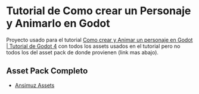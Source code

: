 # Tutorial de Como crear un Personaje y Animarlo en Godot

Proyecto usado para el tutorial [Como crear y Animar un personaje en Godot | Tutorial de Godot 4]() con todos los assets usados en el tutorial pero no todos los del asset pack de donde provienen (link mas abajo).

## Asset Pack Completo

- [Ansimuz Assets](https://ansimuz.itch.io/sunny-land-pixel-game-art)
